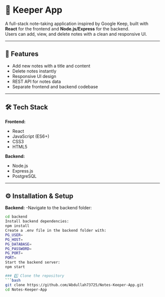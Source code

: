 # 📝 Keeper App

A full-stack note-taking application inspired by Google Keep, built with **React** for the frontend and **Node.js/Express** for the backend.  
Users can add, view, and delete notes with a clean and responsive UI.

---

## 🚀 Features
- Add new notes with a title and content
- Delete notes instantly
- Responsive UI design
- REST API for notes data
- Separate frontend and backend codebase

---

## 🛠️ Tech Stack
**Frontend:**
- React
- JavaScript (ES6+)
- CSS3
- HTML5

**Backend:**
- Node.js
- Express.js
- PostgreSQL

---

## ⚙️ Installation & Setup
**Backend:**
-Navigate to the backend folder:
```bash
cd backend
Install backend dependencies:
npm install
Create a .env file in the backend folder with:
PG_USER=
PG_HOST=
PG_DATABASE=
PG_PASSWORD=
PG_PORT=
PORT=
Start the backend server:
npm start

### 1️⃣ Clone the repository
```bash
git clone https://github.com/Abdullah73725/Notes-Keeper-App.git
cd Notes-Keeper-App
